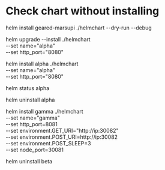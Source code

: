 # Check chart without installing
helm install geared-marsupi ./helmchart --dry-run --debug

helm upgrade --install ./helmchart \
  --set name="alpha" \
  --set http_port="8080"



helm install alpha ./helmchart \
  --set name="alpha" \
  --set http_port="8080"

helm status alpha

helm uninstall alpha

helm install gamma ./helmchart \
  --set name="gamma" \
  --set http_port=8081 \
  --set environment.GET_URI="http://ip:30082" \
  --set environment.POST_URI=http://ip:30082 \
  --set environment.POST_SLEEP=3  \
  --set node_port=30081

helm uninstall beta